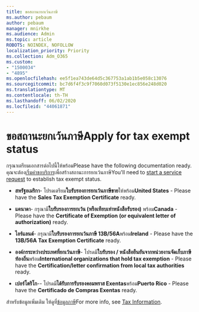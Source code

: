 ```yaml
---
title: ขอสถานะยกเว้นภาษี
ms.author: pebaum
author: pebaum
manager: mnirkhe
ms.audience: Admin
ms.topic: article
ROBOTS: NOINDEX, NOFOLLOW
localization_priority: Priority
ms.collection: Adm_O365
ms.custom:
- "1500034"
- "4895"
ms.openlocfilehash: ee5f1ea743de64d5c367753a1ab1b5e058c13076
ms.sourcegitcommit: bc7d6f4f3c9f7060d073f5130e1ec856e248d020
ms.translationtype: MT
ms.contentlocale: th-TH
ms.lasthandoff: 06/02/2020
ms.locfileid: "44061871"
---
```

# <a name="apply-for-tax-exempt-status"></a><span data-ttu-id="18f11-102">ขอสถานะยกเว้นภาษี</span><span class="sxs-lookup"><span data-stu-id="18f11-102">Apply for tax exempt status</span></span>

<span data-ttu-id="18f11-103">กรุณาเตรียมเอกสารต่อไปนี้ให้พร้อม</span><span class="sxs-lookup"><span data-stu-id="18f11-103">Please have the following documentation ready.</span></span> <span data-ttu-id="18f11-104">คุณจะต้อง[เริ่มคําขอบริการ](https://docs.microsoft.com/microsoft-365/admin/contact-support-for-business-products)เพื่อสร้างสถานะการยกเว้นภาษี</span><span class="sxs-lookup"><span data-stu-id="18f11-104">You'll need to [start a service request](https://docs.microsoft.com/microsoft-365/admin/contact-support-for-business-products) to establish tax exempt status.</span></span>

- <span data-ttu-id="18f11-105">**สหรัฐอเมริกา**- โปรดเตรียม**ใบรับรองการยกเว้นภาษีขาย**ให้พร้อม</span><span class="sxs-lookup"><span data-stu-id="18f11-105">**United States** - Please have the **Sales Tax Exemption Certificate** ready.</span></span>

- <span data-ttu-id="18f11-106">**แคนาดา**- กรุณามี**ใบรับรองการยกเว้น (หรือเทียบเท่าหนังสือรับรอง)** พร้อม</span><span class="sxs-lookup"><span data-stu-id="18f11-106">**Canada** - Please have the **Certificate of Exemption (or equivalent letter of authorization)** ready.</span></span>

- <span data-ttu-id="18f11-107">**ไอร์แลนด์**- กรุณามี**ใบรับรองการยกเว้นภาษี 13B/56A**พร้อม</span><span class="sxs-lookup"><span data-stu-id="18f11-107">**Ireland** - Please have the **13B/56A Tax Exemption Certificate** ready.</span></span>

- <span data-ttu-id="18f11-108">**องค์กรระหว่างประเทศที่ยกเว้นภาษี**- โปรดมี**ใบรับรอง / หนังสือยืนยันจากหน่วยงานจัดเก็บภาษีท้องถิ่น**พร้อม</span><span class="sxs-lookup"><span data-stu-id="18f11-108">**International organizations that hold tax exemption** - Please have the **Certification/letter confirmation from local tax authorities** ready.</span></span>

- <span data-ttu-id="18f11-109">**เปอร์โตริโก**-- โปรดมี**ได้รับการรับรองคอมพราส Exentas**พร้อม</span><span class="sxs-lookup"><span data-stu-id="18f11-109">**Puerto Rico** - Please have the **Certificado de Compras Exentas** ready.</span></span>

<span data-ttu-id="18f11-110">สําหรับข้อมูลเพิ่มเติม ให้ดูที่[ข้อมูลภาษี](https://docs.microsoft.com/microsoft-365/commerce/billing-and-payments/tax-information)</span><span class="sxs-lookup"><span data-stu-id="18f11-110">For more info, see [Tax Information](https://docs.microsoft.com/microsoft-365/commerce/billing-and-payments/tax-information).</span></span>
